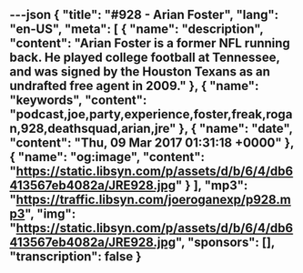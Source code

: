---json
{
  "title": "#928 - Arian Foster",
  "lang": "en-US",
  "meta": [
    {
      "name": "description",
      "content": "Arian Foster is a former NFL running back. He played college football at Tennessee, and was signed by the Houston Texans as an undrafted free agent in 2009."
    },
    {
      "name": "keywords",
      "content": "podcast,joe,party,experience,foster,freak,rogan,928,deathsquad,arian,jre"
    },
    {
      "name": "date",
      "content": "Thu, 09 Mar 2017 01:31:18 +0000"
    },
    {
      "name": "og:image",
      "content": "https://static.libsyn.com/p/assets/d/b/6/4/db6413567eb4082a/JRE928.jpg"
    }
  ],
  "mp3": "https://traffic.libsyn.com/joeroganexp/p928.mp3",
  "img": "https://static.libsyn.com/p/assets/d/b/6/4/db6413567eb4082a/JRE928.jpg",
  "sponsors": [],
  "transcription": false
}
---
<episode-header />

<timemark seconds="0" />

<transcribe-call-to-action />

<episode-footer />